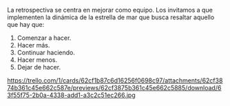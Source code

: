 La retrospectiva se centra en mejorar como equipo. Los invitamos a que implementen la
dinámica de la estrella de mar que busca resaltar aquello que hay que:
1. Comenzar a hacer.
2. Hacer más.
3. Continuar haciendo.
4. Hacer menos.
5. Dejar de hacer.


https://trello.com/1/cards/62cf1b87c6d16256f0698c97/attachments/62cf3874b361c45e662c587e/previews/62cf3875b361c45e662c5885/download/63f55f75-2b0a-4338-add1-a3c2c51ec266.jpg